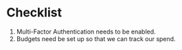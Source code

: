 # Checklist

1. Multi-Factor Authentication needs to be enabled.
2. Budgets need be set up so that we can track our spend.
